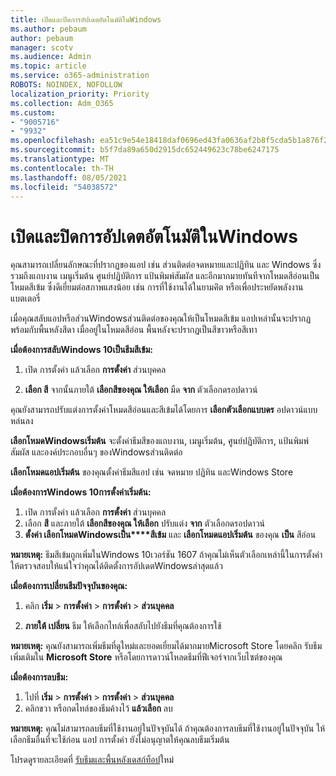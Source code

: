 ```yaml
---
title: เปิดและปิดการอัปเดตอัตโนมัติในWindows
ms.author: pebaum
author: pebaum
manager: scotv
ms.audience: Admin
ms.topic: article
ms.service: o365-administration
ROBOTS: NOINDEX, NOFOLLOW
localization_priority: Priority
ms.collection: Adm_O365
ms.custom:
- "9005716"
- "9932"
ms.openlocfilehash: ea51c9e54e18418daf0696ed43fa0636af2b8f5cda5b1a876f2b6cc13eaad6fb
ms.sourcegitcommit: b5f7da89a650d2915dc652449623c78be6247175
ms.translationtype: MT
ms.contentlocale: th-TH
ms.lasthandoff: 08/05/2021
ms.locfileid: "54038572"
---
```

# <a name="turn-on-and-off-automatic-updates-in-windows"></a>เปิดและปิดการอัปเดตอัตโนมัติในWindows

คุณสามารถเปลี่ยนลักษณะที่ปรากฏของแอป เช่น ส่วนติดต่อจดหมายและปฏิทิน และ Windows ซึ่งรวมถึงแถบงาน เมนูเริ่มต้น ศูนย์ปฏิบัติการ แป้นพิมพ์สัมผัส และอีกมากมายทันทีจากโหมดสีอ่อนเป็นโหมดสีเข้ม ซึ่งดีเยี่ยมต่อสภาพแสงน้อย เช่น การที่ใช้งานได้ในยามค่ิต หรือเพื่อประหยัดพลังงานแบตเตอรี่  

เมื่อคุณสลับแอปหรือส่วนWindowsส่วนติดต่อของคุณให้เป็นโหมดสีเข้ม แอปเหล่านั้นจะปรากฏพร้อมกับพื้นหลังสีดา เมื่ออยู่ในโหมดสีอ่อน พื้นหลังจะปรากฏเป็นสีขาวหรือสีเทา
 
**เมื่อต้องการสลับWindows 10เป็นธีมสีเข้ม:**

1. เปิด การตั้งค่า แล้วเลือก **การตั้งค่า** ส่วนบุคคล
  
1. **เลือก สี** จากนั้นภายใต้ **เลือกสีของคุณ ให้เลือก** มืด **จาก** ตัวเลือกดรอปดาวน์

คุณยังสามารถปรับแต่งการตั้งค่าโหมดสีอ่อนและสีเข้มได้โดยการ **เลือกตัวเลือกแบบดร** อปดาวน์แบบหล่นลง

**เลือกโหมดWindowsเริ่มต้น** จะตั้งค่าธีมสีของแถบงาน, เมนูเริ่มต้น, ศูนย์ปฏิบัติการ, แป้นพิมพ์สัมผัส และองค์ประกอบอื่นๆ ของWindowsส่วนติดต่อ  

**เลือกโหมดแอปเริ่มต้น** ของคุณตั้งค่าธีมสีแอป เช่น จดหมาย ปฏิทิน และWindows Store
 
**เมื่อต้องการWindows 10การตั้งค่าเริ่มต้น:**

1. เปิด การตั้งค่า แล้วเลือก **การตั้งค่า** ส่วนบุคคล  
1. เลือก **สี** และภายใต้ **เลือกสีของคุณ ให้เลือก** ปรับแต่ง **จาก** ตัวเลือกดรอปดาวน์  
1. **ตั้งค่า เลือกโหมดWindowsเป็น****สีเข้ม** และ **เลือกโหมดแอปเริ่มต้น** ของคุณ **เป็น** สีอ่อน

**หมายเหตุ:** ธีมสีเข้มถูกเพิ่มในWindows 10เวอร์ชัน 1607 ถ้าคุณไม่เห็นตัวเลือกเหล่านี้ในการตั้งค่า ให้ตรวจสอบให้แน่ใจว่าคุณได้ติดตั้งการอัปเดตWindowsล่าสุดแล้ว

**เมื่อต้องการเปลี่ยนธีมปัจจุบันของคุณ:**

1. คลิก **เริ่ม**  >  **การตั้งค่า**  >  **การตั้งค่า**  >  **ส่วนบุคคล**  

1. **ภายใต้ เปลี่ยน** ธีม ให้เลือกไทล์เพื่อสลับไปยังธีมที่คุณต้องการใช้ 

**หมายเหตุ:** คุณยังสามารถเพิ่มธีมที่ดูใหม่และยอดเยี่ยมได้มากมายMicrosoft Store โดยคลิก รับธีมเพิ่มเติมใน **Microsoft Store** หรือโดยการดาวน์โหลดธีมที่ฟีเจอร์จากเว็บไซต์ของคุณ

**เมื่อต้องการลบธีม:**

1. ไปที่ **เริ่ม**  >  **การตั้งค่า**  >  **การตั้งค่า**  >  **ส่วนบุคคล** 
1. คลิกขวา หรือกดไทล์ของธีมค้างไว้ **แล้วเลือก** ลบ 

**หมายเหตุ:** คุณไม่สามารถลบธีมที่ใช้งานอยู่ในปัจจุบันได้ ถ้าคุณต้องการลบธีมที่ใช้งานอยู่ในปัจจุบัน ให้เลือกธีมอื่นที่จะใช้ก่อน แอป การตั้งค่า ยังไม่อนุญาตให้คุณลบธีมเริ่มต้น

โปรดดูรายละเอียดที่ [รับธีมและพื้นหลังเดสก์ท็อป](https://support.microsoft.com/windows/get-new-themes-and-desktop-backgrounds-09e3e0a6-02e3-5ecd-22a1-5d048e3cb0d3)ใหม่

